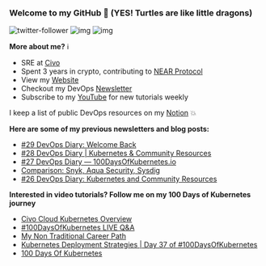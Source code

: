 ### Welcome to my GitHub :turtle: (YES! Turtles are like little dragons)

![twitter-follower](https://img.shields.io/twitter/follow/urlichsanais?style=social) ![img](https://img.shields.io/youtube/channel/subscribers/UCb4mfRT5UWpjoUQRcIE2qOQ?label=YouTube%20Subscribers&style=social) ![img](https://img.shields.io/youtube/channel/views/UCb4mfRT5UWpjoUQRcIE2qOQ?label=Total%20views%20on%20my%20YouTube%20Channel&style=social) 

**More about me?** :information_source:
* SRE at [Civo](https://www.civo.com/)
* Spent 3 years in crypto, contributing to [NEAR Protocol](https://github.com/near)
* View my [Website](https://anaisurl.com/)
* Checkout my DevOps [Newsletter](https://blog.anaisurl.com/tag/devops)
* Subscribe to my [YouTube](https://www.youtube.com/channel/UCb4mfRT5UWpjoUQRcIE2qOQ) for new tutorials weekly

I keep a list of public DevOps resources on my [Notion](https://devops.anaisurl.com/) :boom:

**Here are some of my previous newsletters and blog posts:**
<!-- BLOG-POST-LIST:START -->
- [#29 DevOps Diary: Welcome Back](https://anaisurl.com/29devopsdiary/)
- [#28 DevOps Diary | Kubernetes & Community Resources](https://anaisurl.com/28-devops-diary-kubernetes-community-resources/)
- [#27 DevOps Diary — 100DaysOfKubernetes.io](https://anaisurl.com/27-devops-diary-100daysofkubernetes-io/)
- [Comparison: Snyk, Aqua Security, Sysdig](https://codefresh.io/security-testing/comparison-snyk-aqua-security-sysdig/)
- [#26 DevOps Diary: Kubernetes and Community Resources](https://anaisurl.com/26-devops-diary-kubernetes-and-community-resources/)
<!-- BLOG-POST-LIST:END -->

**Interested in video tutorials? Follow me on my 100 Days of Kubernetes journey**
<!-- YOUTUBE-LIST:START -->
- [Civo Cloud Kubernetes Overview](https://www.youtube.com/watch?v=_aZLHlzuG9U)
- [#100DaysOfKubernetes LIVE Q&A](https://www.youtube.com/watch?v=YAr3v9INNGk)
- [My Non Traditional Career Path](https://www.youtube.com/watch?v=O0zYv2t5E18)
- [Kubernetes Deployment Strategies | Day 37 of #100DaysOfKubernetes](https://www.youtube.com/watch?v=fMXvYxfPTOI)
- [100 Days Of Kubernetes](https://www.youtube.com/watch?v=sUPzvkcpIro)
<!-- YOUTUBE-LIST:END -->
